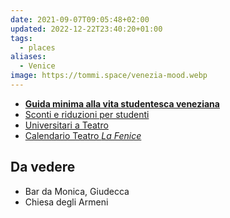 ```yaml
---
date: 2021-09-07T09:05:48+02:00
updated: 2022-12-22T23:40:20+01:00
tags:
  - places
aliases:
  - Venice
image: https://tommi.space/venezia-mood.webp
---
```

- [**Guida minima alla vita studentesca veneziana**](https://www.unive.it/pag/14024/?tx_news_pi1[news]=10609&cHash=f76a09ae3f0a56e2b997122b0a2df70d 'Guida minima alla vita studentesca veneziana')
- [Sconti e riduzioni per studenti](https://www.comune.venezia.it/it/content/elenco-sconti-e-riduzioni-0 '')
- [Universitari a Teatro](https://www.teatrostabileveneto.it/esu-a-teatro/ 'Universitari a Teatro')
- [Calendario Teatro *La Fenice*](https://www.teatrolafenice.it/calendario/ 'Calendario - Teatro La Fenice')

## Da vedere

- Bar da Monica, Giudecca
- Chiesa degli Armeni
